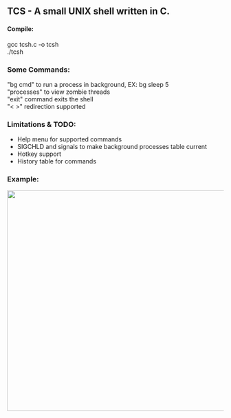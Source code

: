 ## TCS - A small UNIX shell written in C.

#### Compile: <br />
gcc tcsh.c -o tcsh <br />
./tcsh

### Some Commands:
"bg cmd" to run a process in background, EX: bg sleep 5 <br />
"processes" to view zombie threads<br />
"exit" command exits the shell<br />
"< >" redirection supported

### Limitations & TODO:
- Help menu for supported commands
- SIGCHLD and signals to make background processes table current
- Hotkey support
- History table for commands

### Example:
<img src="https://github.com/tmcarmichael/TCSH-Small-UNIX-Shell/blob/master/tcsh_ex.png" height="512" width="512">
